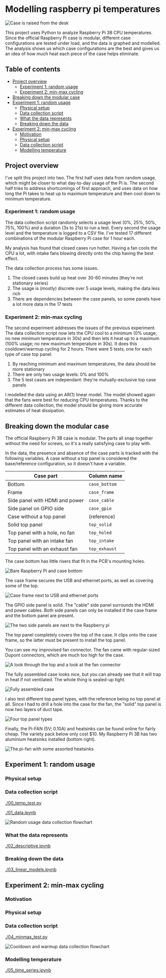 # Modelling raspberry pi temperatures

![Case is raised from the desk](./images/20200804_141854.jpg)

This project uses Python to analyze Raspberry Pi 3B CPU temperatures. Since the official Raspberry Pi case is modular, different case configurations are tested under load, and the data is graphed and modelled. The analysis shows us which case configurations are the best and gives us an idea of how much heat each piece of the case helps eliminate.

## Table of contents

* [Project overview](#Project-overview)
  * [Experiment 1: random usage](#Experiment-1-random-usage)
  * [Experiment 2: min-max cycling](#Experiment-2-min-max-cycling)
* [Breaking down the modular case](#Breaking-down-the-modular-case)
* [Experiment 1: random usage](#Experiment-1-random-usage)
  * [Physical setup](#Physical-setup)
  * [Data collection script](#Data-collection-script)
  * [What the data represents](#What-the-data-represents)
  * [Breaking down the data](#Breaking-down-the-data)
* [Experiment 2: min-max cycling](#Experiment-2-min-max-cycling)
  * [Motivation](#Motivation)
  * [Physical setup](#Physical-setup)
  * [Data collection script](#Data-collection-script)
  * [Modelling temperature](#Modelling-temperature)

## Project overview

I've split this project into two. The first half uses data from random usage, which might be closer to what day-to-day usage of the Pi is. The second half tries to address shortcomings of first approach, and uses data on how long the Pi takes to heat up to maximum temperature and then cool down to minimum temperature.

### Experiment 1: random usage

The data collection script randomly selects a usage level (0%, 25%, 50%, 75%, 100%) and a duration (3s to 21s) to run a test. Every second the usage level and the temperature is logged to a CSV file. I've tested 17 different combinations of the modular Raspberry Pi case for 1 hour each.

My analysis has found that closed cases run hotter. Having a fan cools the CPU a lot, with intake fans blowing directly onto the chip having the best effect.

The data collection process has some issues.

  1. The closed cases build up heat over 30-60 minutes (they're not stationary series)
  2. The usage is (mostly) discrete over 5 usage levels, making the data less rich
  3. There are dependencies between the case panels, so some panels have a lot more data in the 17 tests

### Experiment 2: min-max cycling

The second experiment addresses the issues of the previous experiment. The data collection script now lets the CPU cool to a minimum (0% usage; no new minimum temperature in 30s) and then lets it heat up to a maximum (100% usage; no new maximum temperature in 30s). It does this cooldown/warmup cycling for 2 hours. There were 5 tests, one for each type of case top panel.

  1. By reaching minimum and maximum temperatures, the data should be more stationary
  2. There are only two usage levels: 0% and 100%
  3. The 5 test cases are independant: they're mutually-exclusive top case panels

I modelled the data using an AR(1) linear model. The model showed again that the fans were best for reducing CPU temperatures. Thanks to the different data collection, the model should be giving more accurate estimates of heat dissipation.

## Breaking down the modular case

The official Raspberry Pi 3B case is modular. The parts all snap together without the need for screws, so it's a really satisfying case to play with.

In the data, the presence and absence of the case parts is tracked with the following variables. A case without a top panel is considered the base/reference configuration, so it doesn't have a variable.

| Case part                      | Column name   |
|--------------------------------|---------------|
| Bottom                         | `case_bottom` |
| Frame                          | `case_frame`  |
| Side panel with HDMI and power | `case_cable`  |
| Side panel on GPIO side        | `case_gpio`   |
| Case without a top panel       | (reference)   |
| Solid top panel                | `top_solid`   |
| Top panel with a hole, no fan  | `top_holed`   |
| Top panel with an intake fan   | `top_intake`  |
| Top panel with an exhaust fan  | `top_exhaust` |

The case bottom has little risers that fit in the PCB's mounting holes.

![Bare Raspberry Pi and case bottom](./images/case_and_bottom.jpg)

The case frame secures the USB and ethernet ports, as well as covering some of the top.

![Case frame next to USB and ethernet ports](./images/case_frame_removed.jpg)

The GPIO side panel is solid. The "cable" side panel surrounds the HDMI and power cables. Both side panels can only be installed if the case frame and the bottom panel are present.

![The two side panels are next to the Raspberry pi](./images/case_sides_removed.jpg)

The top panel completely covers the top of the case. It clips onto the case frame, so the latter must be present to install the top panel.

You can see my improvised fan connector. The fan came with regular-sized Dupont connectors, which are much too high for the case.

![A look through the top and a look at the fan connector](./images/case_top_removed.jpg)

The fully assembled case looks nice, but you can already see that it will trap in heat if not ventilated. The whole thing is sealed-up tight.

![Fully assembled case](./images/case_assembled.jpg)

I also test different top panel types, with the reference being no top panel at all. Since I had to drill a hole into the case for the fan, the "solid" top panel is now two layers of duct tape.

![Four top panel types](./images/four_top_panels.jpg)

Finally, the Pi-FAN (5V; 0.10A) and heatsinks can be found online for fairly cheap. The variety pack below only cost $10. My Raspberry Pi 3B has two aluminium heatsinks installed (bottom right).

![The pi-fan with some assorted heatsinks](./images/fan_and_heatsinks.jpg)

## Experiment 1: random usage

### Physical setup

### Data collection script

[./00_temp_test.py](./00_temp_test.py)

[./01_data.ipynb](./01_data.ipynb)

![Random usage data collection flowchart](./images/data_1_flowchart.png)

### What the data represents

[./02_descriptive.ipynb](./02_descriptive.ipynb)

### Breaking down the data

[./03_linear_models.ipynb](./03_linear_models.ipynb)

## Experiment 2: min-max cycling

### Motivation

### Physical setup

### Data collection script

[./04_minmax_test.py](./04_minmax_test.py)

![Cooldown and warmup data collection flowchart](./images/data_2_flowchart.png)

### Modelling temperature

[./05_time_series.ipynb](./05_time_series.ipynb)